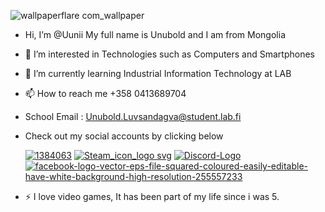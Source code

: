 
![wallpaperflare com_wallpaper](https://github.com/user-attachments/assets/979255f9-7bb0-4d0f-a565-92c96b8fcf18)

-  Hi, I’m @Uunii My full name is Unubold and I am from Mongolia
- 👀 I’m interested in Technologies such as Computers and Smartphones
- 🌱 I’m currently learning Industrial Information Technology at LAB
- 📫 How to reach me +358 0413689704
- School Email : Unubold.Luvsandagva@student.lab.fi
- Check out my social accounts by clicking below

    [ ![1384063](https://github.com/user-attachments/assets/6d4eb122-2029-4d99-9241-61e01095f81e)](https://www.instagram.com/uuniiluu/) 
    [![Steam_icon_logo svg](https://github.com/user-attachments/assets/a5629c74-3dd8-4707-90fc-93cf7e66b356)](https://steamcommunity.com/profiles/76561198310202126/)  [![Discord-Logo](https://github.com/user-attachments/assets/9fcdebaa-d153-4607-909e-2760b168bc76)](https://discordapp.com/users/498831172365713417)  [![facebook-logo-vector-eps-file-squared-coloured-easily-editable-have-white-background-high-resolution-255557233](https://github.com/user-attachments/assets/2afdc898-fc6c-4b93-9d81-590307ba7056)](https://www.facebook.com/profile.php?id=100090448646051) 





- ⚡ I love video games, It has been part of my life since i was 5.
<!---

https://www.instagram.com/uuniiluu/
https://www.facebook.com/profile.php?id=100090448646051
[![name](link to image on GH)](link to your URL)
 ![1384063](https://github.com/user-attachments/assets/6d4eb122-2029-4d99-9241-61e01095f81e)
 ![transparent-facebook-square-icon-logo-1713861747629-removebg-preview](https://github.com/user-attachments/assets/d4351a54-b571-48e1-b653-45d0511e1ec1)
[<img src="img/myImage.png">](http://example.com/)

![Discord-Logo](https://github.com/user-attachments/assets/9fcdebaa-d153-4607-909e-2760b168bc76)

Uunii/Uunii is a ✨ special ✨ repository because its `README.md` (this file) appears on your GitHub profile.
You can click the Preview link to take a look at your changes.
--->
